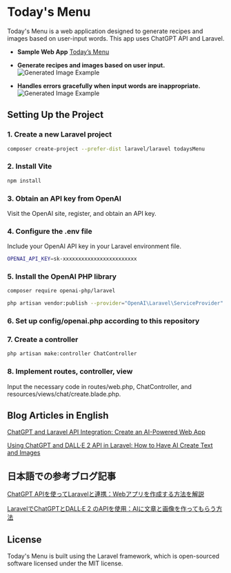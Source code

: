 # Today's Menu

Today's Menu is a web application designed to generate recipes and images based on user-input words. 
This app uses ChatGPT API and Laravel.

- **Sample Web App**
[Today’s Menu](https://cooking.oshietenet.net/)

- **Generate recipes and images based on user input.**
![Generated Image Example](https://biz.addisteria.com/wp-content/uploads/2024/06/carrot-and-tomate.png)

- **Handles errors gracefully when input words are inappropriate.**
![Generated Image Example](https://biz.addisteria.com/wp-content/uploads/2024/06/inappropriate-message.png)

## Setting Up the Project

### 1. Create a new Laravel project
```bash
composer create-project --prefer-dist laravel/laravel todaysMenu
```

### 2. Install Vite
```bash
npm install
```

### 3. Obtain an API key from OpenAI
Visit the OpenAI site, register, and obtain an API key.

### 4. Configure the .env file
Include your OpenAI API key in your Laravel environment file.
```bash
OPENAI_API_KEY=sk-xxxxxxxxxxxxxxxxxxxxxxxx
```

### 5. Install the OpenAI PHP library
```bash
composer require openai-php/laravel
```
```bash
php artisan vendor:publish --provider="OpenAI\Laravel\ServiceProvider"
```

### 6. Set up config/openai.php according to this repository

### 7. Create a controller
```bash
php artisan make:controller ChatController
```

### 8. Implement routes, controller, view
Input the necessary code in routes/web.php, ChatController, and resources/views/chat/create.blade.php.

## Blog Articles in English
[ChatGPT and Laravel API Integration: Create an AI-Powered Web App](https://biz.addisteria.com/en/chatgpt_api-2/)

[Using ChatGPT and DALL·E 2  API in Laravel: How to Have AI Create Text and Images](https://biz.addisteria.com/en/using-chatgpt-and-dall%c2%b7e-2/)

## 日本語での参考ブログ記事
[ChatGPT APIを使ってLaravelと連携：Webアプリを作成する方法を解説](https://biz.addisteria.com/chatgpt_api/)

[LaravelでChatGPTとDALL·E 2 のAPIを使用：AIに文章と画像を作ってもらう方法](https://biz.addisteria.com/openai_image/)

## License
Today's Menu is built using the Laravel framework, which is open-sourced software licensed under the MIT license.


